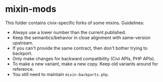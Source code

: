 # mixin-mods

This folder contains civix-specific forks of some mixins. Guidelines:

* Always use a lower number than the current published.
* Keep the semantics/behavior in close alignment with same-version upstream.
* If you can't provide the same contract, then don't bother trying to backport.
* Only make changes for backward compatibility (Civi APIs, PHP APIs).
* To make a new variant, make a new copy. Keep old variants around for reference.
* You still need to maintain `mixin-backports.php`.

